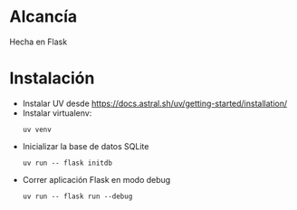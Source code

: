 # Alcancía

Hecha en Flask

# Instalación

- Instalar UV desde https://docs.astral.sh/uv/getting-started/installation/
- Instalar virtualenv:
    ```
    uv venv
    ```
- Inicializar la base de datos SQLite
    ```
    uv run -- flask initdb
    ```
- Correr aplicación Flask en modo debug
    ```
    uv run -- flask run --debug
    ```
